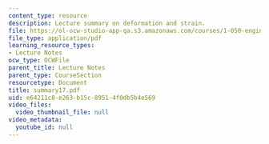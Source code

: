 ```yaml
---
content_type: resource
description: Lecture summary on deformation and strain.
file: https://ol-ocw-studio-app-qa.s3.amazonaws.com/courses/1-050-engineering-mechanics-i-fall-2007/e64211c8e263b15c89514f0db5b4e569_summary17.pdf
file_type: application/pdf
learning_resource_types:
- Lecture Notes
ocw_type: OCWFile
parent_title: Lecture Notes
parent_type: CourseSection
resourcetype: Document
title: summary17.pdf
uid: e64211c8-e263-b15c-8951-4f0db5b4e569
video_files:
  video_thumbnail_file: null
video_metadata:
  youtube_id: null
---
```

